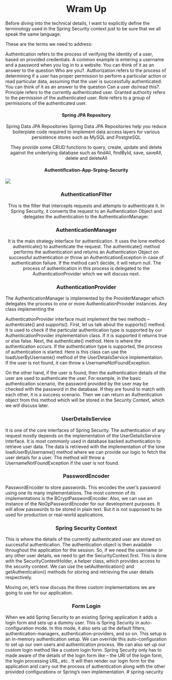 
<h1 align="center">Wram Up</h1>
<p> 
Before diving into the technical details, I want to explicitly define the terminology used in the Spring Security context just to be sure that we all speak the same language.

These are the terms we need to address:

Authentication refers to the process of verifying the identity of a user, based on provided credentials. A common example is entering a username and a password when you log in to a website. You can think of it as an answer to the question Who are you?.
Authorization refers to the process of determining if a user has proper permission to perform a particular action or read particular data, assuming that the user is successfully authenticated. You can think of it as an answer to the question Can a user do/read this?.
Principle refers to the currently authenticated user.
Granted authority refers to the permission of the authenticated user.
Role refers to a group of permissions of the authenticated user.
</p>
<h4 align ="center">Spring JPA Repository</h4>
<p align="center">Spring Data JPA Repositories
Spring Data JPA Repositories help you reduce boilerplate code required to implement data access layers for various persistence stores such as MySQL and PostgreSQL
</p>
<p align ="center">They provide some CRUD functions to query, create, update and delete against the underlying database such as findAll, findById, save, saveAll, delete and deleteAll</p>
<h4 align="center">Authentification-App-Srping-Security</h4>
<img src="https://bs-uploads.toptal.io/blackfish-uploads/uploaded_file/file/412345/image-1602672495860.085-952930c83f53503d7e84d1371bec3775.png">
<h3 align="center">AuthenticationFilter</h3>
<p align ="center">This is the filter that intercepts requests and attempts to authenticate it. In Spring Security, it converts the request to an Authentication Object and delegates the authentication to the AuthenticationManager.
</p>

<h3 align="center">AuthenticationManager</h3>
<p align ="center">
It is the main strategy interface for authentication. It uses the lone method authenticate() to authenticate the request. The authenticate() method performs the authentication and returns an Authentication Object on successful authentication or throw an AuthenticationException in case of authentication failure. If the method can’t decide, it will return null. The process of authentication in this process is delegated to the AuthenticationProvider which we will discuss next.
</p>
<h3 align="center">AuthenticationProvider</h3>
The AuthenticationManager is implemented by the ProviderManager which delegates the process to one or more AuthenticationProvider instances. Any class implementing the 

AuthenticationProvider interface must implement the two methods – authenticate() and supports(). First, let us talk about the supports() method. It is used to check if the particular authentication type is supported by our AuthenticationProvider implementation class. If it is supported it returns true or else false. Next, the authenticate() method. Here is where the authentication occurs. If the authentication type is supported, the process of authentication is started. Here is this class can use the loadUserByUsername() method of the UserDetailsService implementation. If the user is not found, it can throw a UsernameNotFoundException.

On the other hand, if the user is found, then the authentication details of the user are used to authenticate the user. For example, in the basic authentication scenario, the password provided by the user may be checked with the password in the database. If they are found to match with each other, it is a success scenario. Then we can return an Authentication object from this method which will be stored in the Security Context, which we will discuss later.

<h3 align="center">UserDetailsService</h3>
It is one of the core interfaces of Spring Security. The authentication of any request mostly depends on the implementation of the UserDetailsService interface. It is most commonly used in database backed authentication to retrieve user data. The data is retrieved with the implementation of the lone loadUserByUsername() method where we can provide our logic to fetch the user details for a user. The method will throw a UsernameNotFoundException if the user is not found.

<h3 align="center">PasswordEncoder</h3>
PasswordEncoder to store passwords. This encodes the user’s password using one its many implementations. The most common of its implementations is the BCryptPasswordEncoder. Also, we can use an instance of the NoOpPasswordEncoder for our development purposes. It will allow passwords to be stored in plain text. But it is not supposed to be used for production or real-world applications.

<h3 align="center">Spring Security Context</h3>
This is where the details of the currently authenticated user are stored on successful authentication. The authentication object is then available throughout the application for the session. So, if we need the username or any other user details, we need to get the SecurityContext first. This is done with the SecurityContextHolder, a helper class, which provides access to the security context. We can use the setAuthentication() and getAuthentication() methods for storing and retrieving the user details respectively.

Moving on, let’s now discuss the three custom implementations we are going to use for our application.

<h3 align="center">Form Login</h3>
When we add Spring Security to an existing Spring application it adds a login form and sets up a dummy user. This is Spring Security in auto-configuration mode. In this mode, it also sets up the default filters, authentication-managers, authentication-providers, and so on. This setup is an in-memory authentication setup. We can override this auto-configuration to set up our own users and authentication process. We can also set up our custom login method like a custom login form. Spring Security only has to made aware of the details of the login form like – the URI of the login form, the login processing URL, etc.. It will then render our login form for the application and carry out the process of authentication along with the other provided configurations or Spring’s own implementation.
# spring-security
